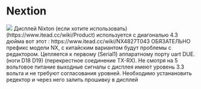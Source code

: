 # Nextion
<img src="https://github.com/pav2000/ControlHeatPump/Nextion/Screen/00.jpg"/>
Дисплей Nixton (если хотите использовать) (https://www.itead.cc/wiki/Product) используется с
диагональю 4.3 дюйма вот этот : https://www.itead.cc/wiki/NX4827T043
ОБЯЗАТЕЛЬНО префикс модели NX, с китайским вариантом будут проблемы с редактором.
Цепляется к первому (Serial1) аппаратному порту uart DUE. (ноги D18 D19) (перекрестное соединение
TX-RX). Не смотря на 5 вольтовое питание выходные сигналы с дисплея имеют уровень 3.3 вольта и не
требуют согласования уровней.
Необходимо устанановить редектор и через него залить прошивку в дисплей

